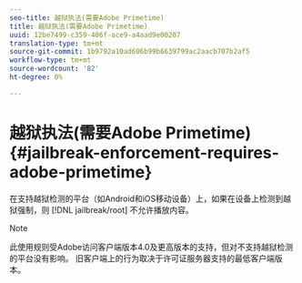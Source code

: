 ```yaml
---
seo-title: 越狱执法(需要Adobe Primetime)
title: 越狱执法(需要Adobe Primetime)
uuid: 12be7499-c359-406f-ace9-a4aad9e00207
translation-type: tm+mt
source-git-commit: 1b9792a10ad606b99b6639799ac2aacb707b2af5
workflow-type: tm+mt
source-wordcount: '82'
ht-degree: 0%

---
```



# 越狱执法(需要Adobe Primetime) {#jailbreak-enforcement-requires-adobe-primetime}

在支持越狱检测的平台（如Android和iOS移动设备）上，如果在设备上检测到越狱强制，则 [!DNL jailbreak/root] 不允许播放内容。

>[!NOTE]
>
>此使用规则受Adobe访问客户端版本4.0及更高版本的支持，但对不支持越狱检测的平台没有影响。 旧客户端上的行为取决于许可证服务器支持的最低客户端版本。

